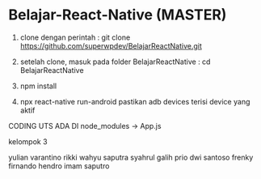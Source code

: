 # Belajar-React-Native (MASTER)

1. clone dengan perintah : 
git clone https://github.com/superwpdev/BelajarReactNative.git

2. setelah clone, masuk pada folder BelajarReactNative :
cd BelajarReactNative

3. npm install

4. npx react-native run-android
pastikan adb devices terisi device yang aktif

CODING UTS ADA DI node_modules -> App.js

kelompok 3

yulian varantino
rikki wahyu saputra
syahrul galih
prio dwi santoso
frenky firnando
hendro imam saputro